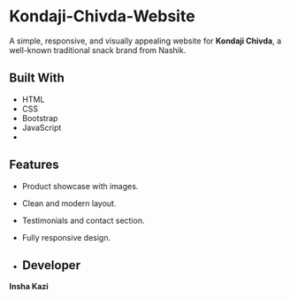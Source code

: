 # Kondaji-Chivda-Website
A simple, responsive, and visually appealing website for **Kondaji Chivda**, a well-known traditional snack brand from Nashik.

## Built With
- HTML  
- CSS  
- Bootstrap  
- JavaScript
- 
## Features
- Product showcase with images. 
- Clean and modern layout. 
- Testimonials and contact section. 
- Fully responsive design.

- ## Developer
**Insha Kazi**  

